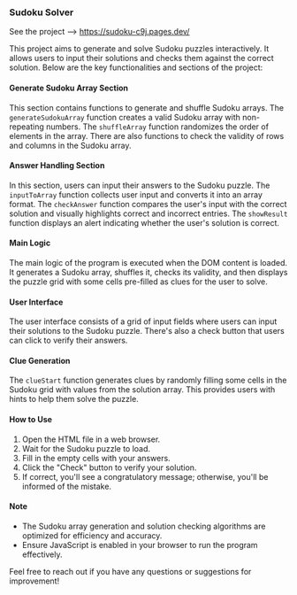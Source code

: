 ### Sudoku Solver

See the project --> https://sudoku-c9j.pages.dev/

This project aims to generate and solve Sudoku puzzles interactively. It allows users to input their solutions and checks them against the correct solution. Below are the key functionalities and sections of the project:

#### Generate Sudoku Array Section

This section contains functions to generate and shuffle Sudoku arrays. The `generateSudokuArray` function creates a valid Sudoku array with non-repeating numbers. The `shuffleArray` function randomizes the order of elements in the array. There are also functions to check the validity of rows and columns in the Sudoku array.

#### Answer Handling Section

In this section, users can input their answers to the Sudoku puzzle. The `inputToArray` function collects user input and converts it into an array format. The `checkAnswer` function compares the user's input with the correct solution and visually highlights correct and incorrect entries. The `showResult` function displays an alert indicating whether the user's solution is correct.

#### Main Logic

The main logic of the program is executed when the DOM content is loaded. It generates a Sudoku array, shuffles it, checks its validity, and then displays the puzzle grid with some cells pre-filled as clues for the user to solve.

#### User Interface

The user interface consists of a grid of input fields where users can input their solutions to the Sudoku puzzle. There's also a check button that users can click to verify their answers.

#### Clue Generation

The `clueStart` function generates clues by randomly filling some cells in the Sudoku grid with values from the solution array. This provides users with hints to help them solve the puzzle.

#### How to Use

1. Open the HTML file in a web browser.
2. Wait for the Sudoku puzzle to load.
3. Fill in the empty cells with your answers.
4. Click the "Check" button to verify your solution.
5. If correct, you'll see a congratulatory message; otherwise, you'll be informed of the mistake.

#### Note

- The Sudoku array generation and solution checking algorithms are optimized for efficiency and accuracy.
- Ensure JavaScript is enabled in your browser to run the program effectively.

Feel free to reach out if you have any questions or suggestions for improvement!
